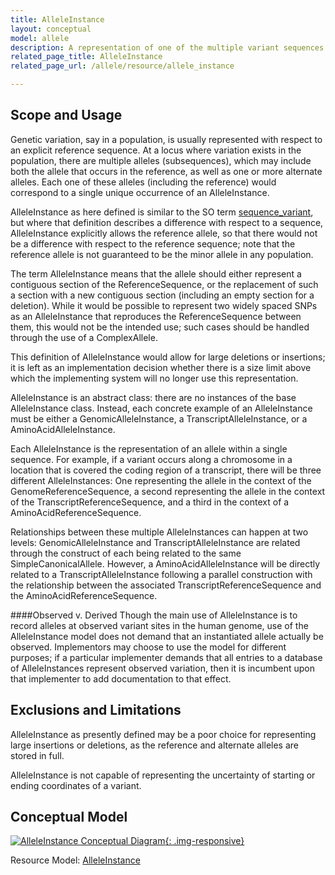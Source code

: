 ```yaml
---
title: AlleleInstance
layout: conceptual
model: allele
description: A representation of one of the multiple variant sequences at a contiguous region in a particular <a href="/allele/conceptual/reference_sequence/index.html">ReferenceSequence</a>.
related_page_title: AlleleInstance
related_page_url: /allele/resource/allele_instance

---
```


Scope and Usage
---------------

Genetic variation, say in a population, is usually represented with respect to an explicit reference sequence.  At a locus where variation exists in the population, there are multiple alleles (subsequences), which may include both the allele that occurs in the reference, as well as one or more alternate alleles.  Each one of these alleles (including the reference) would correspond to a single unique occurrence of an AlleleInstance.

AlleleInstance as here defined is similar to the SO term [sequence_variant](http://www.sequenceontology.org/browser/current_svn/term/SO:0001060), but where that definition describes a difference with respect to a sequence, AlleleInstance explicitly allows the reference allele, so that there would not be a difference with respect to the reference sequence; note that the reference allele is not guaranteed to be the minor allele in any population.

The term AlleleInstance means that the allele should either represent a contiguous section of the ReferenceSequence, or
the replacement of such a section with a new contiguous section (including an empty section for a deletion).  While it would be possible to represent two widely spaced SNPs as an AlleleInstance that reproduces the ReferenceSequence between them, this would not be the intended use; such cases should be handled through the use of a ComplexAllele.

This definition of AlleleInstance would allow for large deletions or insertions; it is left as an implementation decision whether there is a size limit above which the implementing system will no longer use this representation.

AlleleInstance is an abstract class: there are no instances of the base AlleleInstance class.  Instead, each concrete example of an AlleleInstance must be either a GenomicAlleleInstance, a TranscriptAlleleInstance, or a AminoAcidAlleleInstance.

Each AlleleInstance is the representation of an allele within a single sequence.  For example, if a variant occurs along a chromosome in a location that is covered the coding region of a transcript, there will be three different AlleleInstances: One representing the allele in the context of the GenomeReferenceSequence, a second representing the allele in the context of the TranscriptReferenceSequence, and a third in the context of a AminoAcidReferenceSequence.  

Relationships between these multiple AlleleInstances can happen at two levels: GenomicAlleleInstance and TranscriptAlleleInstance are related through the construct of each being related to the same SimpleCanonicalAllele.  However, a AminoAcidAlleleInstance will be directly related to a TranscriptAlleleInstance following a parallel construction with the relationship between the associated TranscriptReferenceSequence and the AminoAcidReferenceSequence.

####Observed v. Derived
Though the main use of AlleleInstance is to record alleles at observed variant sites in the human genome, use of the AlleleInstance model does not demand that an instantiated allele actually be observed.   Implementors may choose to use the model for different purposes; if a particular implementer demands that all entries to a database of AlleleInstances represent observed variation, then it is incumbent upon that implementer to add documentation to that effect.

Exclusions and Limitations
--------------------------

AlleleInstance as presently defined may be a poor choice for representing large insertions or deletions, as the reference and alternate alleles are stored in full.

AlleleInstance is not capable of representing the uncertainty of starting or ending coordinates of a variant.

Conceptual Model
----------------

[![AlleleInstance Conceptual Diagram](/images/AlleleInstanceConceptual.svg){: .img-responsive}](/images/AlleleInstanceConceptual.svg)

Resource Model: [AlleleInstance](/allele/resource/allele_instance/index.html#resource-model)
